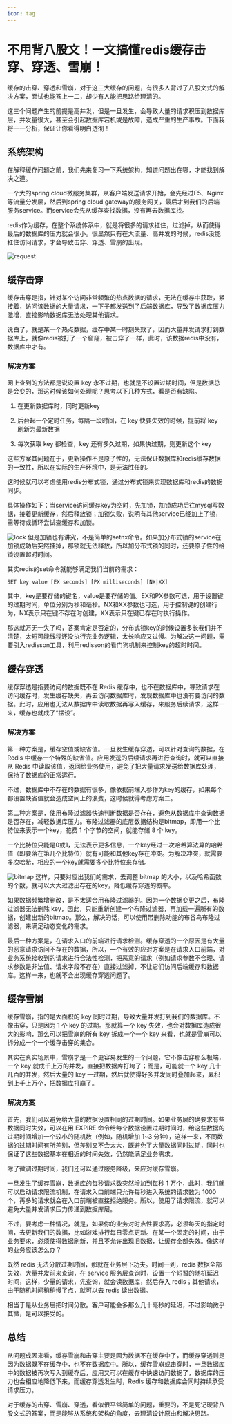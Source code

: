 ```yaml
---
icon: tag
---
```

# 不用背八股文！一文搞懂redis缓存击穿、穿透、雪崩！
缓存的击穿、穿透和雪崩，对于这三大缓存的问题，有很多人背过了八股文式的解决方案，面试也能答上一二，却少有人能把思路给理清的。

这三个问题产生的前提是高并发，但是一旦发生，会导致大量的请求积压到数据库层，并发量很大，甚至会引起数据库宕机或是故障，造成严重的生产事故。下面我将一一分析，保证让你看得明白透彻！

## 系统架构

在解释缓存问题之前，我们先来复习一下系统架构，知道问题出在哪，才能找到解决之道。

一个大的spring cloud微服务集群，从客户端发送请求开始，会先经过F5、Nginx等流量分发层，然后到spring cloud gateway的服务网关，最后才到我们的后端服务service。而service会先从缓存查找数据，没有再去数据库找。

redis作为缓存，在整个系统体系中，就是将很多的请求扛住，过滤掉，从而使得最后的数据库的压力就会很小。很显然只有在大流量、高并发的时候，redis没能扛住访问请求，才会导致击穿、穿透、雪崩的出现。

![request](https://cxyxy.fun/img/xyr/2024/06/14/02-18-57-547fd6edd2dba7b83e99b6665ce2e884-gateway-5cad55.png)
## 缓存击穿

缓存击穿是指，针对某个访问非常频繁的热点数据的请求，无法在缓存中获取，紧接着，访问该数据的大量请求，一下子都发送到了后端数据库，导致了数据库压力激增，直接影响数据库无法处理其他请求。

说白了，就是某一个热点数据，缓存中某一时刻失效了，因而大量并发请求打到数据库上，就像redis被打了一个窟窿，被击穿了一样，此时，该数据redis中没有，数据库中才有。


### 解决方案

网上查到的方法都是说设置 key 永不过期，也就是不设置过期时间，但是数据总是会变的，那这时候该如何处理呢？思考以下几种方式，看是否有缺陷。

1.  在更新数据库时，同时更新key

2.  后台起一个定时任务，每隔一段时间，在 key 快要失效的时候，提前将 key 刷新为最新数据

3.  每次获取 key 都检查，key 还有多久过期，如果快过期，则更新这个 key


这些方案其问题在于，更新操作不是原子性的，无法保证数据库和redis缓存数据的一致性，所以在实际的生产环境中，是无法胜任的。

这时候就可以考虑使用redis分布式锁，通过分布式锁来实现数据库和redis的数据同步。

具体操作如下：当service访问缓存key为空时，先加锁，加锁成功后往mysql写数据，接着更新缓存，然后释放锁；加锁失败，说明有其他service已经加上了锁，需等待或循环尝试查缓存和加锁。

![lock](https://cxyxy.fun/img/xyr/2024/06/14/02-19-33-e636e8292f13b42a660879c6283b2bd1-lock-162191.png)
但是加锁也有讲究，不是简单的setnx命令。如果加分布式锁的service在加锁成功后突然挂掉，那锁就无法释放，所以加分布式锁的同时，还要原子性的给锁设置超时时间。

其实redis的set命令就能够满足我们当前的需求：
```
SET key value [EX seconds] [PX milliseconds] [NX|XX]

```

其中，key是要存储的键名，value是要存储的值。EX和PX参数可选，用于设置键的过期时间，单位分别为秒和毫秒。NX和XX参数也可选，用于控制键的创建行为，NX表示只在键不存在时创建，XX表示只在键已存在时执行操作。

那这就万无一失了吗，答案肯定是否定的，分布式锁key的时候设置多长我们并不清楚，太短可能线程还没执行完业务逻辑，太长响应又过慢。为解决这一问题，需要引入redisson工具，利用redisson的看门狗机制来控制key的超时时间。

## 缓存穿透

缓存穿透是指要访问的数据既不在 Redis 缓存中，也不在数据库中，导致请求在访问缓存时，发生缓存缺失，再去访问数据库时，发现数据库中也没有要访问的数据。此时，应用也无法从数据库中读取数据再写入缓存，来服务后续请求，这样一来，缓存也就成了“摆设”。

### 解决方案

第一种方案是，缓存空值或缺省值。一旦发生缓存穿透，可以针对查询的数据，在 Redis 中缓存一个特殊的缺省值。应用发送的后续请求再进行查询时，就可以直接从 Redis 中读取该值，返回给业务使用，避免了把大量请求发送给数据库处理，保持了数据库的正常运行。

不过，数据库中不存在的数据有很多，像依据前端入参作为key的缓存，如果每个都设置缺省值就会造成空间上的浪费，这时候就得考虑方案二。

第二种方案是，使用布隆过滤器快速判断数据是否存在，避免从数据库中查询数据是否存在，减轻数据库压力。布隆过滤器的底层数据结构是bitmap，即用一个比特位来表示一个key，花费 1 个字节的空间，就能存储 8 个 key。

一个比特位只能是0或1，无法表示更多信息，一个key经过一次哈希算法算的哈希值（即要落在第几个比特位）就有可能和其他key存在冲突。为解决冲突，就需要多次哈希，相应的一个key就需要多个比特位来存储。

![bitmap](https://cxyxy.fun/img/xyr/20240525174826.png)
这样，只要对应出我们的需求，去调整 bitmap 的大小，以及哈希函数的个数，就可以大大过滤出存在的key，降低缓存穿透的概率。

如果数据频繁增删改，是不太适合用布隆过滤器的。因为一个数据变更之后，布隆过滤器无法删除 key，因此，只能重新创建一个布隆过滤器，再加载一遍所有的数据，创建出新的bitmap。那么，解决的话，可以使用带删除功能的布谷鸟布隆过滤器，来满足动态变化的需求。

最后一种方案是，在请求入口的前端进行请求检测。缓存穿透的一个原因是有大量的恶意请求访问不存在的数据，所以，一个有效的应对方案是在请求入口前端，对业务系统接收到的请求进行合法性检测，把恶意的请求（例如请求参数不合理、请求参数是非法值、请求字段不存在）直接过滤掉，不让它们访问后端缓存和数据库。这样一来，也就不会出现缓存穿透问题了。

## 缓存雪崩

缓存雪崩，指的是大面积的 key 同时过期，导致大量并发打到我们的数据库。不像击穿，只是因为 1 个 key 的过期。那就算一个 key 失效，也会对数据库造成很大的影响，那么可以把雪崩的所有 key 拆成一个一个 key 来看，也就是雪崩可以拆分成一个一个缓存击穿的集合。

其实在真实场景中，雪崩才是一个更容易发生的一个问题，它不像击穿那么极端，一个 key 就成千上万的并发，直接把数据库打垮了；而是，可能就一个 key 几十几百的并发，然后大量的 key 一过期，然后就使得好多并发同时叠加起来，累积到上千上万个，把数据库打崩了。

### 解决方案

首先，我们可以避免给大量的数据设置相同的过期时间。如果业务层的确要求有些数据同时失效，可以在用 EXPIRE 命令给每个数据设置过期时间时，给这些数据的过期时间增加一个较小的随机数（例如，随机增加 1~3 分钟），这样一来，不同数据的过期时间有所差别，但差别又不会太大，既避免了大量数据同时过期，同时也保证了这些数据基本在相近的时间失效，仍然能满足业务需求。

除了微调过期时间，我们还可以通过服务降级，来应对缓存雪崩。

一旦发生了缓存雪崩，数据库的每秒请求数突然增加到每秒 1 万个，此时，我们就可以启动请求限流机制，在请求入口前端只允许每秒进入系统的请求数为 1000 个，再多的请求就会在入口前端被直接拒绝服务。所以，使用了请求限流，就可以避免大量并发请求压力传递到数据库层。

不过，要考虑一种情况，就是，如果你的业务对时点性要求高，必须每天的指定时间，去更新我们的数据，比如游戏排行每日零点更新。在某一个固定的时间，由于业务要求，必须使得数据刷新，并且不允许出现旧数据，让缓存全部失效。像这样的业务应该怎么办？

既然 redis 无法分散过期时间，那就在业务层下功夫。时间一到，redis 数据全部失效，大量并发前来查询，在 service 服务层查询时，设置一个短暂的随机延迟时间，这样，少量的请求，先查询，就会读数据库，然后存入 redis；其他请求，由于随机时间稍稍慢了点，就可以去 redis 读出数据。


相当于是从业务层把时间分散。客户可能会多那么几十毫秒的延迟，不过影响微乎其微，是可以接受的。

## 总结

从问题成因来看，缓存雪崩和击穿主要是因为数据不在缓存中了，而缓存穿透则是因为数据既不在缓存中，也不在数据库中。所以，缓存雪崩或击穿时，一旦数据库中的数据被再次写入到缓存后，应用又可以在缓存中快速访问数据了，数据库的压力也会相应地降低下来，而缓存穿透发生时，Redis 缓存和数据库会同时持续承受请求压力。

对于缓存的击穿、雪崩、穿透，看似很平常简单的问题，重要的，不是死记硬背八股文式的答案，而是能够从系统和架构的角度，去理清设计原由和解决思路。